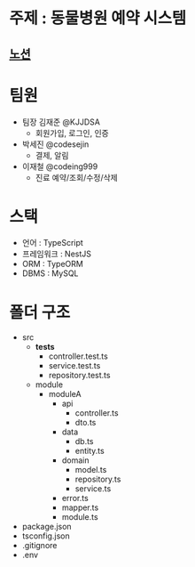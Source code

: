 # 주제 : 동물병원 예약 시스템
## [노션](https://reinvented-bamboo-5d0.notion.site/2-c3a16f18d54141bb9fb72e2d0c1cd8e9?pvs=4)

# 팀원
- 팀장 김재준 @KJJDSA
  - 회원가입, 로그인, 인증
- 박세진 @codesejin
  - 결제, 알림
- 이재철 @codeing999
  - 진료 예약/조회/수정/삭제
 
# 스택
- 언어 : TypeScript
- 프레임워크 : NestJS
- ORM : TypeORM
- DBMS : MySQL

# 폴더 구조
- src
  - __tests__
    - controller.test.ts
    - service.test.ts
    - repository.test.ts
  - module
    - moduleA
      - api
        - controller.ts
        - dto.ts
      - data
        - db.ts
        - entity.ts
      - domain
        - model.ts
        - repository.ts
        - service.ts
      - error.ts
      - mapper.ts
      - module.ts
- package.json
- tsconfig.json
- .gitignore
- .env
